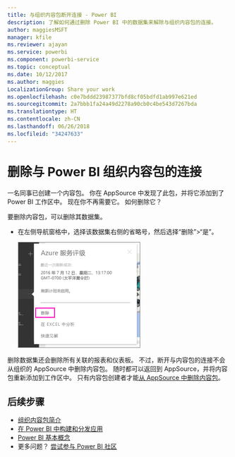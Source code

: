 ```yaml
---
title: 与组织内容包断开连接 - Power BI
description: 了解如何通过删除 Power BI 中的数据集来解除与组织内容包的连接。
author: maggiesMSFT
manager: kfile
ms.reviewer: ajayan
ms.service: powerbi
ms.component: powerbi-service
ms.topic: conceptual
ms.date: 10/12/2017
ms.author: maggies
LocalizationGroup: Share your work
ms.openlocfilehash: c0e7bddd23987377bfd8cf05bdfd1ab997e621ed
ms.sourcegitcommit: 2a7bbb1fa24a49d2278a90cb0c4be543d7267bda
ms.translationtype: HT
ms.contentlocale: zh-CN
ms.lasthandoff: 06/26/2018
ms.locfileid: "34247633"
---
```

# <a name="remove-your-connection-to-a-power-bi-organizational-content-pack"></a>删除与 Power BI 组织内容包的连接
一名同事已创建一个内容包。 你在 AppSource 中发现了此包，并将它添加到了 Power BI 工作区中。 现在你不再需要它。  如何删除它？

要删除内容包，可以删除其数据集。  

* 在左侧导航窗格中，选择该数据集右侧的省略号，然后选择“删除”\>“是”。  
  
  ![删除内容包](media/service-organizational-content-pack-disconnect/power-bi-remove-organizational-content-pack-dataset.png)

删除数据集还会删除所有关联的报表和仪表板。 不过，断开与内容包的连接不会从组织的 AppSource 中删除内容包。  随时都可以返回到 AppSource，并将内容包重新添加到工作区中。 只有内容包创建者才能[从 AppSource 中删除内容包](service-organizational-content-pack-manage-update-delete.md)。

## <a name="next-steps"></a>后续步骤
* [组织内容包简介](service-organizational-content-pack-introduction.md) 
* [在 Power BI 中构建和分发应用](service-create-distribute-apps.md) 
* [Power BI 基本概念](service-basic-concepts.md)  
* 更多问题？ [尝试参与 Power BI 社区](http://community.powerbi.com/)

